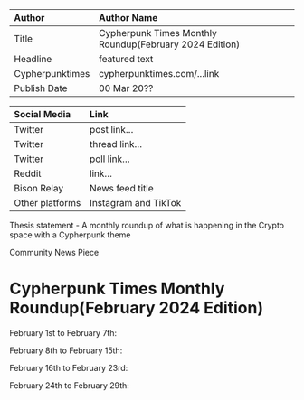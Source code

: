 | Author | Author Name |
| :---- | :---- |
| Title | Cypherpunk Times Monthly Roundup(February 2024 Edition) |
| Headline  | featured text |
| Cypherpunktimes | cypherpunktimes.com/...link |
| Publish Date | 00 Mar 20?? |

| Social Media | Link |
| :---- | :---- |
| Twitter | post link… |
| Twitter | thread link… |
| Twitter | poll link… |
| Reddit  | link… |
| Bison Relay | News feed title |
| Other platforms | Instagram and TikTok |

Thesis statement - A monthly roundup of what is happening in the Crypto space with a Cypherpunk theme

Community News Piece


# Cypherpunk Times Monthly Roundup(February 2024 Edition)

February 1st to February 7th:

February 8th to February 15th:

February 16th to February 23rd:

February 24th to February 29th:
